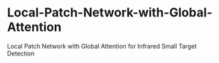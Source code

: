 # Local-Patch-Network-with-Global-Attention
Local Patch Network with Global Attention for Infrared Small Target Detection

